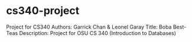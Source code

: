 # cs340-project
Project for CS340
Authors: Garrick Chan & Leonel Garay
Title: Boba Best-Teas
Description: Project for OSU CS 340 (Introduction to Databases)
